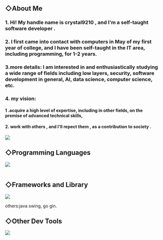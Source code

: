 




## ◇About Me


### 1. Hi! My handle name is crystal9210 , and I'm a self-taught software developer .


### 2. I first came into contact with computers in May of my first year of college, and I have been self-taught in the IT area, including programming, for 1-2 years.

### 3.more details: I am interested in and enthusiastically studying a wide range of fields including low layers, security, software development in general, AI, data science, computer science, etc.


### 4. my vision:

#### 1 .acquire a high level of expertise, including in other fields, on the premise of advanced technical skills, 

#### 2. work with others , and I'll repect them , as a contribution to society .



![](https://github-readme-stats.vercel.app/api/top-langs?username=crystal9210&show_icons=true&locale=en&layout=compact)

## ◇Programming Languages

<img src="https://skillicons.dev/icons?i=html,css,java,go,js,ts,py,cpp,c" /> <br /><br />

## ◇Frameworks and Library

<img src="https://skillicons.dev/icons?i=react,nextjs,spring,django,tailwind" /> 

others:java swing, go gin.


## ◇Other Dev Tools 

<img src="https://skillicons.dev/icons?i=mysql,postgres,sqlite,redis,docker,git,github,vscode,ubuntu,firebase,nginx,vercel" /> <br /><br />
